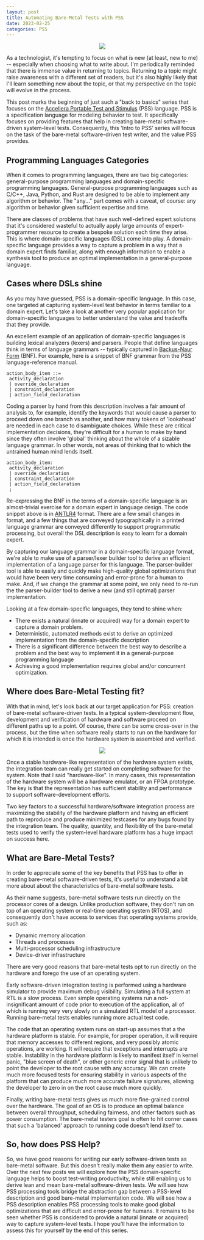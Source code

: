 ```yaml
---
layout: post
title: Automating Bare-Metal Tests with PSS
date: 2023-02-25
categories: PSS
---
```

<p align="center">
<img src="{{ '/imgs/2023/AutomatingBareMetalSoCTestsWithPSS_splash.png' | absolute_url }}"/> 
</p>
As a technologist, it's tempting to focus on what is new 
(at least, new to me) -- especially when choosing what to write about.
I'm periodically reminded that there is immense value in returning
to topics. Returning to a topic might raise awareness with a different
set of readers, but it's also highly likely that I'll learn something
new about the topic, or that my perspective on the topic will evolve 
in the process.

This post marks the beginning of just such a "back to basics" series
that focuses on the [Accellera Portable Test and Stimulus](https://www.accellera.org/downloads/standards/portable-stimulus) 
(PSS) language. PSS is a specification language for modeling behavior 
to test. It specifically focuses on providing features that help 
in creating bare-metal software-driven system-level tests. Consequently,
this 'Intro to PSS' series will focus on the task of the bare-metal
software-driven test writer, and the value PSS provides.

## Programming Languages Categories
When it comes to programming languages, there are two big 
categories: general-purpose programming languages and domain-specific
programming languages. General-purpose programming languages such
as C/C++, Java, Python, and Rust are designed to be able to 
implement any algorithm or behavior. The "any..." part comes 
with a caveat, of course: any algorithm or behavior given sufficient
expertise and time. 

There are classes of problems that have such
well-defined expert solutions that it's considered wasteful
to actually apply large amounts of expert-programmer 
resource to create a bespoke solution each time they arise. This is where 
domain-specific languages (DSL) come into play. A domain-specific language 
provides a way to capture a problem in a way that a domain expert finds 
familiar, along with enough information to enable a synthesis tool to 
produce an optimal implementation in a general-purpose language.


## Cases where DSLs shine
As you may have guessed, PSS is a domain-specific language. In this case,
one targeted at capturing system-level test behavior in terms 
familiar to a domain expert.
Let's take a look at another very popular application for domain-specific
languages to better understand the value and tradeoffs that they provide.

An excellent example of an application of domain-specific languages 
is building lexical analyzers (lexers) and parsers.  People that 
define languages think in terms of language grammars -- typically
captured in [Backus-Naur Form](https://en.wikipedia.org/wiki/Backus%E2%80%93Naur_form) 
(BNF). For example, here is a snippet of BNF grammar from the PSS 
language-reference manual.


```
action_body_item ::=
 activity_declaration
 | override_declaration
 | constraint_declaration
 | action_field_declaration
```

Coding a parser by hand from this description involves a fair amount of 
analysis to, for example, identify the keywords that would cause a parser
to proceed down one branch vs another, and how many tokens of
'lookahead' are needed in each case to disambiguate choices. While these
are critical implementation decisions, they're difficult for a human to
make by hand since they often involve 'global' thinking about the whole
of a sizable language grammar. In other words, not areas of thinking that
to which the untrained human mind lends itself.


```
action_body_item:
 activity_declaration
 | override_declaration
 | constraint_declaration
 | action_field_declaration
 ;
```

Re-expressing the BNF in the terms of a domain-specific language is an
almost-trivial exercise for a domain expert in language design. The 
code snippet above is in [ANTLR4](https://www.antlr.org/) format. There 
are a few small changes in format, and a few things that are conveyed 
typographically in a printed language grammar are conveyed differently
to support programmatic processing, but overall the DSL description
is easy to learn for a domain expert.

By capturing our language grammar in a domain-specific language format,
we're able to make use of a parser/lexer builder tool to derive an 
efficient implementation of a language parser for this language. The 
parser-builder tool is able to easily and quickly make high-quality
global optimizations that would have been very time consuming and 
error-prone for a human to make. And, if we change the grammar at 
some point, we only need to re-run the the parser-builder tool to derive
a new (and still optimal) parser implementation.

Looking at a few domain-specific languages, they tend to shine when:
- There exists a natural (innate or acquired) way for a domain expert to 
  capture a domain problem.
- Deterministic, automated methods exist to derive an optimized 
  implementation from the domain-specific description
- There is a significant difference between the best way to describe a 
  problem and the best way to implement it in a general-purpose 
  programming language
- Achieving a good implementation requires global and/or concurrent 
  optimization.

## Where does Bare-Metal Testing fit? 
With that in mind, let's look back at our target application for PSS:
creation of bare-metal software-driven tests. In a typical 
system-development flow, development and verification of hardware and
software proceed on different paths up to a point. Of course, there 
can be some cross-over in the process, but the time when software
really starts to run on the hardware for which it is intended is
once the hardware system is assembled and verified.

<p align="center">
<img src="{{ '/imgs/2023/Hw_Sw_VDiagram_640.png' | absolute_url }}"/> 
</p>

Once a stable hardware-like representation of the hardware system 
exists, the integration team can really get started on completing
software for the system. Note that I said "hardware-like". In many
cases, this representation of the hardware system will be a hardware
emulator, or an FPGA prototype. The key is that the representation
has sufficient stability and performance to support 
software-development efforts. 

Two key factors to a successful hardware/software integration process are 
maximizing the stability of the hardware platform and having an efficient
path to reproduce and produce minimized testcases for any bugs found
by the integration team. The quality, quantity, and flexibility of the
bare-metal tests used to verify the system-level hardware platform has
a huge impact on success here.

## What are Bare-Metal Tests?
In order to appreciate some of the key benefits that PSS has to offer 
in creating bare-metal software-driven tests, it's useful to understand
a bit more about about the characteristics of bare-metal software tests.

As their name suggests, bare-metal software tests run directly on the
processor cores of a design. Unlike production software, they don't 
run on top of an operating system or real-time operating system (RTOS),
and consequently don't have access to services that operating systems
provide, such as:
- Dynamic memory allocation
- Threads and processes
- Multi-processor scheduling infrastructure
- Device-driver infrastructure

There are very good reasons that bare-metal tests opt to run directly
on the hardware and forego the use of an operating system.

Early software-driven integration testing is performed using a hardware
simulator to provide maximum debug visibility. Simulating a full system
at RTL is a slow process. Even simple operating systems run a 
not-insignificant amount of code prior to execution of the application,
all of which is running very very slowly on a simulated RTL model of 
a processor. Running bare-metal tests enables running more actual test
code.

The code that an operating system runs on start-up assumes that a the
hardware platform is stable. For example, for proper operation, it 
will require that memory accesses to different regions, and very possibly
atomic operations, are working. It will require that exceptions and 
interrupts are stable. Instability in the hardware platform is likely
to manifest itself in kernel panic, "blue screen of death", or other 
generic error signal that is unlikely to point the developer to the
root cause with any accuracy. We can create much more focused tests
for ensuring stability in various aspects of the platform that can
produce much more accurate failure signatures, allowing the developer
to zero in on the root cause much more quickly.

Finally, writing bare-metal tests gives us much more fine-grained
control over the hardware. The goal of an OS is to produce an 
optimal balance between overall throughput, scheduling fairness,
and other factors such as power consumption. The bare-metal testers
goal is often to hit corner cases that such a 'balanced' approach
to running code doesn't lend itself to.

## So, how does PSS Help?
So, we have good reasons for writing our early software-driven 
tests as bare-metal software. But this doesn't really make them
any easier to write. Over the next few posts we will explore how
the PSS domain-specific language helps to boost test-writing
productivity, while still enabling us to derive lean and mean
bare-metal software-driven tests. We will see how PSS processing
tools bridge the abstraction gap between a PSS-level description
and good bare-metal implementation code. We will see how a PSS
description enables PSS processing tools to make good global
optimizations that are difficult and error-prone for humans. It
remains to be seen whether PSS is considered to provide a natural 
(innate or acquired) way to capture system-level tests. I hope 
you'll have the information to assess this for yourself by the
end of this series.




